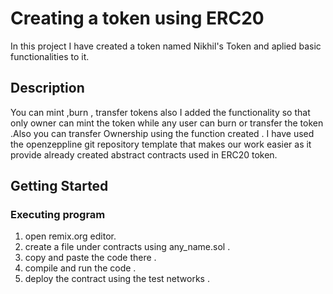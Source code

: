 # Creating a token using ERC20

In this project I have created a token named Nikhil's Token and aplied basic functionalities to it.

## Description

You can mint ,burn , transfer tokens also I added the functionality so that only owner can mint the token while any user can burn or transfer the token .Also you can transfer Ownership using the function created .
I have used the openzeppline git repository template that makes our work easier as it provide already created abstract contracts used in ERC20 token.

## Getting Started


### Executing program
1. open remix.org editor.
2. create a file under contracts using any_name.sol .
3. copy and paste the code there .
4. compile and run the code .
5. deploy the contract using the test networks .
